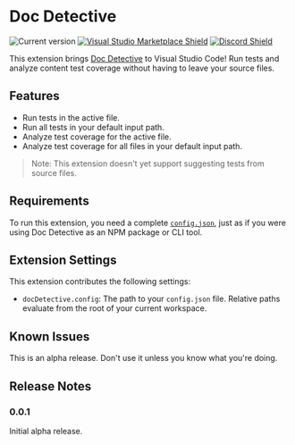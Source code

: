 # Doc Detective

![Current version](https://img.shields.io/github/package-json/v/doc-detective/doc-detective-vsc?color=orange)
[![Visual Studio Marketplace Shield](https://img.shields.io/visual-studio-marketplace/v/DocDetective.doc-detective?color=blue&label=visual%20studio%20marketplace)](https://marketplace.visualstudio.com/items?itemName=DocDetective.doc-detective)
[![Discord Shield](https://discordapp.com/api/guilds/1066417654899937453/widget.png?style=shield)](https://discord.gg/mSCCRAhH)

This extension brings [Doc Detective](https://github.com/hawkeyexl/doc-detective) to Visual Studio Code! Run tests and analyze content test coverage without having to leave your source files.

## Features

* Run tests in the active file.
* Run all tests in your default input path.
* Analyze test coverage for the active file.
* Analyze test coverage for all files in your default input path.

> Note: This extension doesn't yet support suggesting tests from source files.

## Requirements

To run this extension, you need a complete [`config.json`](https://github.com/hawkeyexl/doc-detective/blob/main/sample/config.json), just as if you were using Doc Detective as an NPM package or CLI tool.

## Extension Settings

This extension contributes the following settings:

* `docDetective.config`: The path to your `config.json` file. Relative paths evaluate from the root of your current workspace.

## Known Issues

This is an alpha release. Don't use it unless you know what you're doing.

## Release Notes

### 0.0.1

Initial alpha release.
